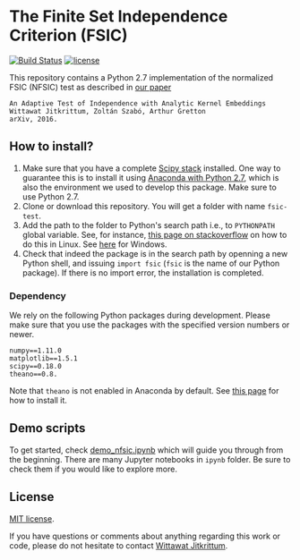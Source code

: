 # The Finite Set Independence Criterion (FSIC)

[![Build Status](https://travis-ci.org/wittawatj/fsic-test.svg?branch=master)](https://travis-ci.org/wittawatj/fsic-test)
[![license](https://img.shields.io/github/license/mashape/apistatus.svg)](https://github.com/wittawatj/fsic-test/blob/master/LICENSE)

This repository contains a Python 2.7 implementation of the normalized FSIC (NFSIC)
test as described in [our paper](https://arxiv.org/abs/1610.04782)

    An Adaptive Test of Independence with Analytic Kernel Embeddings
    Wittawat Jitkrittum, Zoltán Szabó, Arthur Gretton
    arXiv, 2016. 

## How to install?
1. Make sure that you have a complete [Scipy
   stack](https://www.scipy.org/stackspec.html) installed. One way to guarantee
this is to install it using [Anaconda with Python
2.7](https://www.continuum.io/downloads), which is also the environment we used
to develop this package. Make sure to use Python 2.7.
2. Clone or download this repository. You will get a folder with name `fsic-test`.
3. Add the path to the folder to Python's search path i.e., to `PYTHONPATH`
   global variable. See, for instance, [this page on
stackoverflow](http://stackoverflow.com/questions/11960602/how-to-add-something-to-pythonpath)
on how to do this in Linux. See
[here](http://stackoverflow.com/questions/3701646/how-to-add-to-the-pythonpath-in-windows-7)
for Windows. 
4. Check that indeed the package is in the search path by openning a new Python
   shell, and issuing `import fsic` (`fsic` is the name of our
Python package). If there is no import error, the installation is completed.  

### Dependency
We rely on the following Python packages during development. 
Please make sure that you use the packages with the specified version numbers
or newer.

    numpy==1.11.0
    matplotlib==1.5.1
    scipy==0.18.0
    theano==0.8.

Note that `theano` is not enabled in Anaconda by default. See [this
page](http://deeplearning.net/software/theano/install.html#basic-user-install-instructions)
for how to install it.

## Demo scripts

To get started, check
[demo_nfsic.ipynb](https://github.com/wittawatj/fsic-test/blob/master/ipynb/demo_nfsic.ipynb)
which will guide you through from the beginning. There are many Jupyter
notebooks in `ipynb` folder. Be sure to check them if you would like to explore more.

## License
[MIT license](https://github.com/wittawatj/fsic-test/blob/master/LICENSE).

If you have questions or comments about anything regarding this work or code,
please do not hesitate to contact [Wittawat Jitkrittum](http://wittawat.com).

